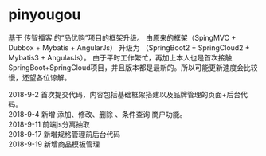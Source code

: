 # pinyougou
基于 传智播客 的“品优购”项目的框架升级。
由原来的框架（SpingMVC + Dubbox + Mybatis + AngularJs）
升级为 （SpringBoot2 + SpringCloud2 + Mybatis3 + AngularJs）。
由于平时工作繁忙，再加上本人也是首次接触SpringBoot+SpringCloud项目，并且版本都是最新的。所以可能更新速度会比较慢，还望各位谅解。

2018-9-2 首次提交代码，内容包括基础框架搭建以及品牌管理的页面+后台代码。<br />
2018-9-4 新增 添加、修改、删除 、条件查询 商户功能。<br />
2018-9-11 前端js分离抽取<br/>
2018-9-17 新增规格管理前后台代码<br/>
2018-9-19 新增商品模板管理
